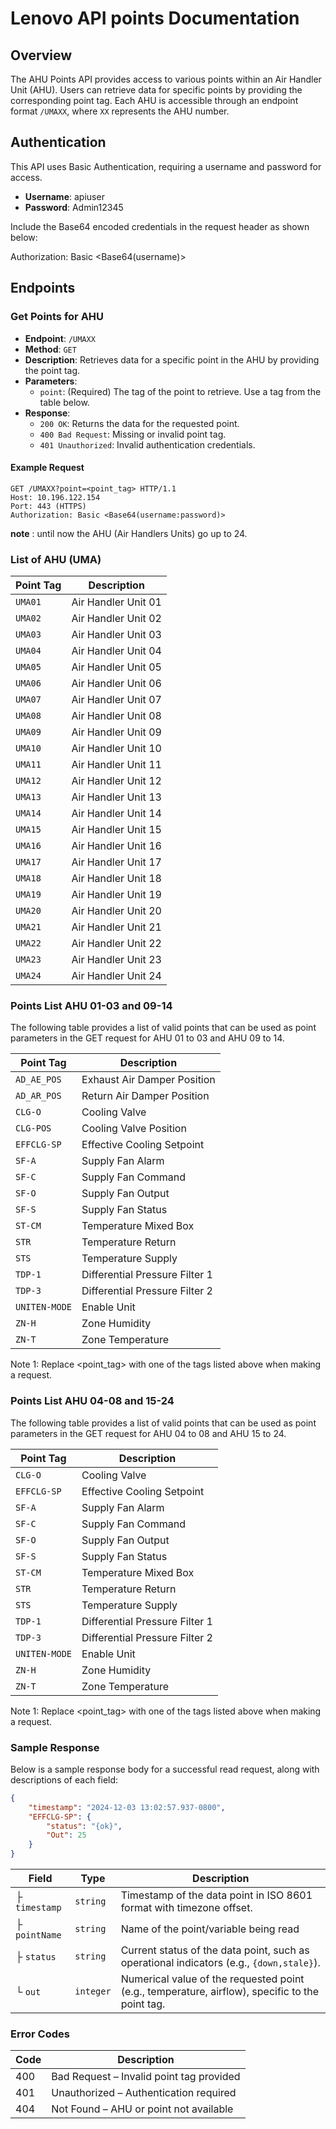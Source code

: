 # Lenovo API points Documentation

## Overview
The AHU Points API provides access to various points within an Air Handler Unit (AHU). Users can retrieve data for specific points by providing the corresponding point tag. Each AHU is accessible through an endpoint format `/UMAXX`, where `XX` represents the AHU number.

## Authentication
This API uses Basic Authentication, requiring a username and password for access.

- **Username**: apiuser
- **Password**: Admin12345

Include the Base64 encoded credentials in the request header as shown below:

Authorization: Basic <Base64(username)>

## Endpoints

### Get Points for AHU

- **Endpoint**: `/UMAXX`
- **Method**: `GET`
- **Description**: Retrieves data for a specific point in the AHU by providing the point tag.
- **Parameters**:
  - `point`: (Required) The tag of the point to retrieve. Use a tag from the table below.
- **Response**:
  - `200 OK`: Returns the data for the requested point.
  - `400 Bad Request`: Missing or invalid point tag.
  - `401 Unauthorized`: Invalid authentication credentials.

#### Example Request
```http
GET /UMAXX?point=<point_tag> HTTP/1.1
Host: 10.196.122.154
Port: 443 (HTTPS)
Authorization: Basic <Base64(username:password)>
```

**note** : until now the AHU (Air Handlers Units) go up to 24.

### List of AHU (UMA) 

| Point Tag      | Description       |
|----------------|-------------------|
| `UMA01`    | Air Handler Unit 01   |
| `UMA02`    | Air Handler Unit 02   |
| `UMA03`    | Air Handler Unit 03   |
| `UMA04`    | Air Handler Unit 04   |
| `UMA05`    | Air Handler Unit 05   |
| `UMA06`    | Air Handler Unit 06   |
| `UMA07`    | Air Handler Unit 07   |
| `UMA08`    | Air Handler Unit 08   |
| `UMA09`    | Air Handler Unit 09   |
| `UMA10`    | Air Handler Unit 10   |
| `UMA11`    | Air Handler Unit 11   |
| `UMA12`    | Air Handler Unit 12   |
| `UMA13`    | Air Handler Unit 13   |
| `UMA14`    | Air Handler Unit 14   |
| `UMA15`    | Air Handler Unit 15   |
| `UMA16`    | Air Handler Unit 16   |
| `UMA17`    | Air Handler Unit 17   |
| `UMA18`    | Air Handler Unit 18   |
| `UMA19`    | Air Handler Unit 19   |
| `UMA20`    | Air Handler Unit 20   |
| `UMA21`    | Air Handler Unit 21   |
| `UMA22`    | Air Handler Unit 22   |
| `UMA23`    | Air Handler Unit 23   |
| `UMA24`    | Air Handler Unit 24   |

### Points List AHU 01-03 and 09-14

The following table provides a list of valid points that can be used as point parameters in the GET request for AHU 01 to 03 and AHU 09 to 14.

| Point Tag      | Description                   |
|----------------|-------------------------------|
| `AD_AE_POS`    | Exhaust Air Damper Position   |
| `AD_AR_POS`    | Return Air Damper Position    |
| `CLG-O`        | Cooling Valve                 |
| `CLG-POS`      | Cooling Valve Position        |
| `EFFCLG-SP`    | Effective Cooling Setpoint    |
| `SF-A`         | Supply Fan Alarm              |
| `SF-C`         | Supply Fan Command            |
| `SF-O`         | Supply Fan Output             |
| `SF-S`         | Supply Fan Status             |
| `ST-CM`        | Temperature Mixed Box         |
| `STR`          | Temperature Return            |
| `STS`          | Temperature Supply            |
| `TDP-1`        | Differential Pressure Filter 1|
| `TDP-3`        | Differential Pressure Filter 2|                              
| `UNITEN-MODE`  | Enable Unit                   |
| `ZN-H`         | Zone Humidity                 |
| `ZN-T`         | Zone Temperature              |


Note 1: Replace <point_tag> with one of the tags listed above when making a request.

### Points List AHU 04-08 and 15-24

The following table provides a list of valid points that can be used as point parameters in the GET request for AHU 04 to 08 and AHU 15 to 24.

| Point Tag      | Description                   |
|----------------|-------------------------------|
| `CLG-O`        | Cooling Valve                 |
| `EFFCLG-SP`    | Effective Cooling Setpoint    |
| `SF-A`         | Supply Fan Alarm              |
| `SF-C`         | Supply Fan Command            |
| `SF-O`         | Supply Fan Output             |
| `SF-S`         | Supply Fan Status             |
| `ST-CM`        | Temperature Mixed Box         |
| `STR`          | Temperature Return            |
| `STS`          | Temperature Supply            |
| `TDP-1`        | Differential Pressure Filter 1|
| `TDP-3`        | Differential Pressure Filter 2|                              
| `UNITEN-MODE`  | Enable Unit                   |
| `ZN-H`         | Zone Humidity                 |
| `ZN-T`         | Zone Temperature              |


Note 1: Replace <point_tag> with one of the tags listed above when making a request.

### Sample Response

Below is a sample response body for a successful read request, along with descriptions of each field:


```json
{
    "timestamp": "2024-12-03 13:02:57.937-0800",
    "EFFCLG-SP": {
        "status": "{ok}",
        "Out": 25
    }
}
```



| Field           | Type      | Description                                                                                     |
|-----------------|-----------|-------------------------------------------------------------------------------------------------|
| ├ `timestamp`   | `string`  | Timestamp of the data point in ISO 8601 format with timezone offset.                            |
| ├ `pointName`   | `string`  | Name of the point/variable being read                                                           |
| ├ `status`      | `string`  | Current status of the data point, such as operational indicators (e.g., `{down,stale}`).        |
| └ `out `        | `integer` | Numerical value of the requested point (e.g., temperature, airflow), specific to the point tag. |


### Error Codes

| Code | Description                              |
|------|------------------------------------------|
| 400  | Bad Request – Invalid point tag provided |
| 401  | Unauthorized – Authentication required   |
| 404  | Not Found – AHU or point not available   |


